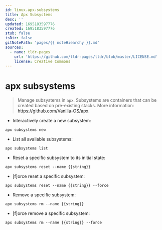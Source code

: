 ```yaml
---
id: linux.apx-subsystems
title: Apx Subsystems
desc: ''
updated: 1695183597776
created: 1695183597776
stub: false
isDir: false
gitNotePath: 'pages/{{ noteHiearchy }}.md'
sources:
  - name: tldr-pages
    url: 'https://github.com/tldr-pages/tldr/blob/master/LICENSE.md'
    license: Creative Commons
---
```

# apx subsystems

> Manage subsystems in `apx`.
> Subsystems are containers that can be created based on pre-existing stacks.
> More information: <https://github.com/Vanilla-OS/apx>.

- Interactively create a new subsystem:

`apx subsystems new`

- List all available subsystems:

`apx subsystems list`

- Reset a specific subsystem to its initial state:

`apx subsystems reset --name {{string}}`

- [f]orce reset a specific subsystem:

`apx subsystems reset --name {{string}} --force`

- Remove a specific subsystem:

`apx subsystems rm --name {{string}}`

- [f]orce remove a specific subsystem:

`apx subsystems rm --name {{string}} --force`

